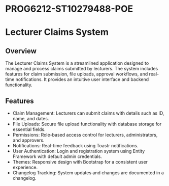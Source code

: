 # PROG6212-ST10279488-POE
# Lecturer Claims System

## Overview

The Lecturer Claims System is a streamlined application designed to manage and process claims submitted by lecturers. The system includes features for claim submission, file uploads, approval workflows, and real-time notifications. It provides an intuitive user interface and backend functionality.

## Features

- Claim Management: Lecturers can submit claims with details such as ID, name, and dates.
- File Uploads: Secure file upload functionality with database storage for essential fields.
- Permissions: Role-based access control for lecturers, administrators, and approvers.
- Notifications: Real-time feedback using Toastr notifications.
- User Authentication: Login and registration system using Entity Framework with default admin credentials.
- Themes: Responsive design with Bootstrap for a consistent user experience.
- Changelog Tracking: System updates and changes are documented in a changelog.
